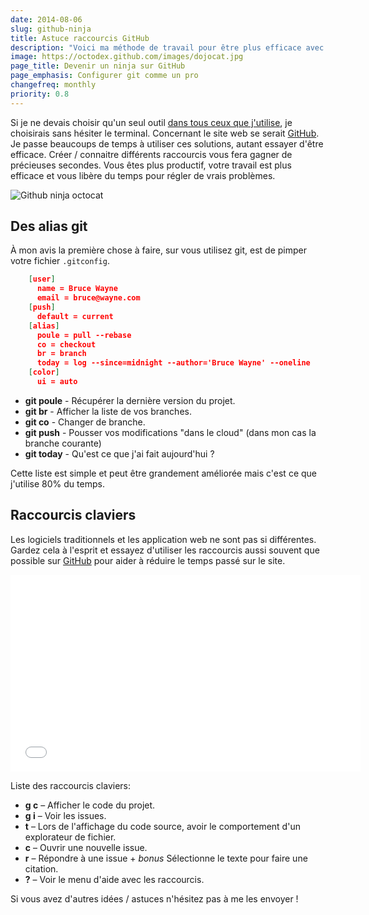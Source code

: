 ```yaml
---
date: 2014-08-06
slug: github-ninja
title: Astuce raccourcis GitHub
description: "Voici ma méthode de travail pour être plus efficace avec git et GitHub en utilisant les raccourcis claviers"
image: https://octodex.github.com/images/dojocat.jpg
page_title: Devenir un ninja sur GitHub
page_emphasis: Configurer git comme un pro
changefreq: monthly
priority: 0.8
---
```


Si je ne devais choisir qu'un seul outil [dans tous ceux que j'utilise](/dev/tools.html), je choisirais sans hésiter le terminal. Concernant le site web se serait [GitHub](http://github.com). Je passe beaucoups de temps à utiliser ces solutions, autant essayer d'être efficace.
Créer / connaitre différents raccourcis vous fera gagner de précieuses secondes. Vous êtes plus productif, votre travail est plus efficace et vous libère du temps pour régler de vrais problèmes.

<div class="row align-center">
<div class="medium-4 columns">
<img src="https://octodex.github.com/images/dojocat.jpg" alt="Github ninja octocat">
</div>
</div>

## Des alias git

À mon avis la première chose à faire, sur vous utilisez git, est de pimper votre fichier `.gitconfig`.


~~~ json
    [user]
      name = Bruce Wayne
      email = bruce@wayne.com
    [push]
      default = current
    [alias]
      poule = pull --rebase
      co = checkout
      br = branch
      today = log --since=midnight --author='Bruce Wayne' --oneline
    [color]
      ui = auto
~~~

- __git poule__ - Récupérer la dernière version du projet.
- __git br__ - Afficher la liste de vos branches.
- __git co__ - Changer de branche.
- __git push__ - Pousser vos modifications "dans le cloud" (dans mon cas la branche courante)
- __git today__ - Qu'est ce que j'ai fait aujourd'hui ?

Cette liste est simple et peut être grandement améliorée mais c'est ce que j'utilise 80% du temps.

## Raccourcis claviers


Les logiciels traditionnels et les application web ne sont pas si différentes. Gardez cela à l'esprit et essayez d'utiliser les raccourcis aussi souvent que possible sur [GitHub](http://github.com) pour aider à réduire le temps passé sur le site.

<iframe width="560" height="315" src="//www.youtube.com/embed/3PsVvjWy21Q?rel=0" frameborder="0" allowfullscreen></iframe>

Liste des raccourcis claviers:

- __g c__ – Afficher le code du projet.
- __g i__ – Voir les issues.
- __t__ – Lors de l'affichage du code source, avoir le comportement d'un explorateur de fichier.
- __c__ – Ouvrir une nouvelle issue.
- __r__ – Répondre à une issue + _bonus_ Sélectionne le texte pour faire une citation.
- __?__ – Voir le menu d'aide avec les raccourcis.

Si vous avez d'autres idées / astuces n'hésitez pas à me les envoyer !
